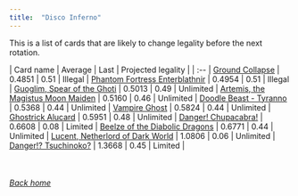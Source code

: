 ```yaml
---
title:  "Disco Inferno"
---
```


This is a list of cards that are likely to change legality before the next rotation.

| Card name | Average | Last | Projected legality |
| :-- |
[Ground Collapse](https://db.ygoprodeck.com/card/?search=Ground%20Collapse) | 0.4851 | 0.51 | Illegal |
[Phantom Fortress Enterblathnir](https://db.ygoprodeck.com/card/?search=Phantom%20Fortress%20Enterblathnir) | 0.4954 | 0.51 | Illegal |
[Guoglim, Spear of the Ghoti](https://db.ygoprodeck.com/card/?search=Guoglim,%20Spear%20of%20the%20Ghoti) | 0.5013 | 0.49 | Unlimited |
[Artemis, the Magistus Moon Maiden](https://db.ygoprodeck.com/card/?search=Artemis,%20the%20Magistus%20Moon%20Maiden) | 0.5160 | 0.46 | Unlimited |
[Doodle Beast - Tyranno](https://db.ygoprodeck.com/card/?search=Doodle%20Beast%20-%20Tyranno) | 0.5368 | 0.44 | Unlimited |
[Vampire Ghost](https://db.ygoprodeck.com/card/?search=Vampire%20Ghost) | 0.5824 | 0.44 | Unlimited |
[Ghostrick Alucard](https://db.ygoprodeck.com/card/?search=Ghostrick%20Alucard) | 0.5951 | 0.48 | Unlimited |
[Danger! Chupacabra!](https://db.ygoprodeck.com/card/?search=Danger!%20Chupacabra!) | 0.6608 | 0.08 | Limited |
[Beelze of the Diabolic Dragons](https://db.ygoprodeck.com/card/?search=Beelze%20of%20the%20Diabolic%20Dragons) | 0.6771 | 0.44 | Unlimited |
[Lucent, Netherlord of Dark World](https://db.ygoprodeck.com/card/?search=Lucent,%20Netherlord%20of%20Dark%20World) | 1.0806 | 0.06 | Unlimited |
[Danger!? Tsuchinoko?](https://db.ygoprodeck.com/card/?search=Danger!?%20Tsuchinoko?) | 1.3668 | 0.45 | Limited |

<br>

###### [Back home](index)